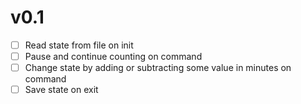 # v0.1

- [ ] Read state from file on init
- [ ] Pause and continue counting on command
- [ ] Change state by adding or subtracting some value in minutes on command
- [ ] Save state on exit